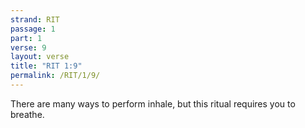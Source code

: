 ```yaml
---
strand: RIT
passage: 1
part: 1
verse: 9
layout: verse
title: "RIT 1:9"
permalink: /RIT/1/9/
---
```

There are many ways to perform inhale, but this ritual requires you to breathe.
